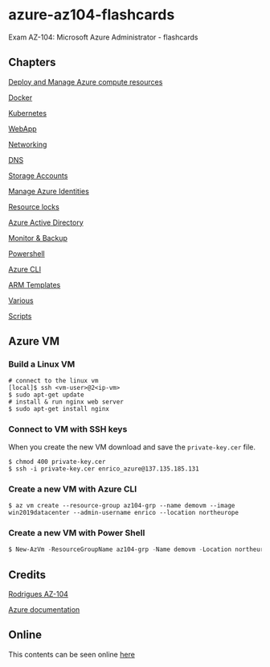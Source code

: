 # azure-az104-flashcards
Exam AZ-104: Microsoft Azure Administrator - flashcards
## Chapters

[Deploy and Manage Azure compute resources](Section3.md)

[Docker](Docker.md)

[Kubernetes](Kubernetes.md)

[WebApp](WebApps.md)

[Networking](networking.md)

[DNS](dns.md)

[Storage Accounts](StorageAccounts.md)

[Manage Azure Identities](ManageAzureIdentities.md)

[Resource locks](resource-locks.md)

[Azure Active Directory](AzureActiveDirectory.md)

[Monitor & Backup](Monitor&Backup.md)

[Powershell](Powershell.md)

[Azure CLI](az-cli.md)

[ARM Templates](ARM-Templates.md)

[Various](Various.md)

[Scripts](scripts)





## Azure VM

### Build a Linux VM
```shell
# connect to the linux vm
[local]$ ssh <vm-user>@2<ip-vm>
$ sudo apt-get update
# install & run nginx web server
$ sudo apt-get install nginx
```
### Connect to VM with SSH keys
When you create the new VM download and save the `private-key.cer` file.
```shell
$ chmod 400 private-key.cer
$ ssh -i private-key.cer enrico_azure@137.135.185.131
```
### Create a new VM with Azure CLI
```shell
$ az vm create --resource-group az104-grp --name demovm --image win2019datacenter --admin-username enrico --location northeurope
```

### Create a new VM with Power Shell
```powershell
$ New-AzVm -ResourceGroupName az104-grp -Name demovm -Location northeurope -Image win2019datacenter
```


## Credits
[Rodrigues AZ-104](https://www.udemy.com/course/microsoft-certified-azure-administrator/)

[Azure documentation](https://learn.microsoft.com/en-us/azure)

## Online
This contents can be seen online [here](https://egch.github.io/azure-az104-flashcards/)